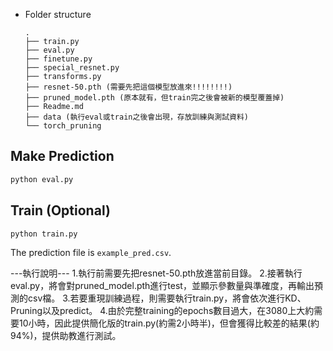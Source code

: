 - Folder structure
    ```
    .
    ├── train.py
    ├── eval.py
    ├── finetune.py
    ├── special_resnet.py
    ├── transforms.py
    ├── resnet-50.pth (需要先把這個模型放進來!!!!!!!!)
    ├── pruned_model.pth (原本就有，但train完之後會被新的模型覆蓋掉)
    ├── Readme.md
    ├── data (執行eval或train之後會出現，存放訓練與測試資料)
    └── torch_pruning
    ```

## Make Prediction
```sh
python eval.py
```

## Train (Optional)
```sh
python train.py
```

The prediction file is `example_pred.csv`.


---執行說明---
1.執行前需要先把resnet-50.pth放進當前目錄。
2.接著執行eval.py，將會對pruned_model.pth進行test，並顯示參數量與準確度，再輸出預測的csv檔。
3.若要重現訓練過程，則需要執行train.py，將會依次進行KD、Pruning以及predict。
4.由於完整training的epochs數目過大，在3080上大約需要10小時，因此提供簡化版的train.py(約需2小時半)，但會獲得比較差的結果(約94%)，提供助教進行測試。
